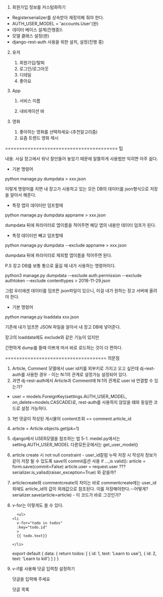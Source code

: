 1. 회원가입 정보를 커스텀화하기

- Registerserializer를 상속받아 재정의해 줘야 한다.
- AUTH_USER_MODEL = 'accounts.User'(완)
- 데이터 베이스 설계(진행중)\
- 모델 클래스 설정(완)
- django-rest-auth 사용을 위한 설치, 설정(진행 중)

2. 유저

   1. 회원가입/탈퇴
   2. 로그인/로그아웃
   3. 디테일
   4. 좋아요

3) App

   1. 서비스 이름

   2. 내비게이션 바

3. 영화

   1. 좋아하는 영화를 선택하세요-(추천알고리즘)
   2. 요즘 트렌드 영화 제시

========================================
팁

내용.
사실 장고에서 워낙 잘만들어 놓았기 때문에 알뜰하게 사용법만 익히면 아주 쉽다.

- 기본 명령어

python manage.py dumpdata > xxx.json

이렇게 명령어를 치면 내 장고가 사용하고 있는 모든 DB의 데이터를 json형식으로 저장을 알아서 해준다.

- 특정 앱의 데이터만 덤프할때

python manage.py dumpdata appname > xxx.json

dumpdata 뒤에 파라미터로 앱이름을 적어주면 해당 앱의 내용만 데이터 덤프가 된다.

- 특정 데이터만 빼고 덤프할때

python manage.py dumpdata --exclude appname > xxx.json

dumpdata 뒤에 파라미터로 제외할 앱이름을 적어주면 된다.

P.S 장고 DB를 보통 통으로 옮길 때 내가 사용하는 명령어이다.

python3 manage.py dumpdata --exclude auth.permission --exclude authtoken --exclude contenttypes > 2018-11-29.json

그럼 우리에겐 데이터를 덤프뜬 json파일이 있으니, 이걸 내가 원하는 장고 서버에 올려야 한다.

- 기본 명령어

python manage.py loaddata xxx.json

기존에 내가 덤프뜬 JSON 파일을 알아서 내 장고 DB에 넣어준다.

장고의 loaddata에도 exclude와 같은 기능이 있지만

간편하게 dump를 뜰때 이쁘게 떠서 바로 로드하는 것이 더 편하다.

====================================
의문점

1. Article, Comment 모델에서 user id키를 외부키로 가지고 오고 싶은데 dj-rest-auth를 사용한 경우 - 이는 N:1의 관계로 설정가능 설정되어 있다.
2. 과연 dj-rest-auth에서 Article과 Comment에 N:1의 관계로 user id 연결할 수 있는가?

- user = models.ForeignKey(settings.AUTH_USER_MODEL, on_delete=models.CASCADE)로, rest-auth를 사용하지 않았을 떄와 동일한 코드로 설정 가능하다.

3.  1번 댓글이 작성된 게시물의 content조회 => comment.article_id
4.  article = Article.objects.get(pk=1)
5.  django에서 USER모델을 참조하는 법
    5-1. medel.py에서는 setting.AUTH_USER_MODEL
    다른모든곳에서는 get_user_model()

6.  article create 시 not null constraint - user_id칼럼 누락
    저장 시 작성자 정보가 같이 저장 될 수 있도록 save의 commit옵션 사용
    if ...,is valid():
    article = form.save(commit=False)
    article.user = request.user
    ??? serializer.is_valisd(raiser_exception=True) 와 같을까?

7.  articlecreate와 commentcreate의 차이는 바로 commentcreate에는 user_id외에도
    article_id의 값이 외래값으로 참조된다. 이를 저장해야한다.--어떻게?
    serializer.save(article=article) - 이 코드가 바로 그것인가?

8.  v-for는 이렇게도 쓸 수 있다.

          <ul>
        <li
          v-for="todo in todos"
          :key="todo.id"
          >
          {{ todo.text}}

        </li>

      </ul>
      <!-- scypt -->
      export default {
        data: {
          return todos: [
          { id: 1, text: 'Learn to use'},
          { id: 2, text: 'Learn to kill'}
        ]
          }
        }

9.  v-if를 사용해 덧글 입력창 설정하기
      <p v-if="isCommnendzero">
        덧글을 입력해 주세요
      </p>

      <p v-else>
        덧글 목록
        <!-- <ul>
          <li
            v-for="(comment, idx) in comments"
            :key ="idx"
            :comment="comment">
            {{ comment }}

          </li>
        </ul> -->

      </p>

10. 서로 다른 TDBD 주소를 통해 서로 다른 DB를 받아올 경우
    ex) MovieAll db에 Trend data를 찾을 수 없을 시에
    500 internet 오류가 나온다.

11. 역참조한 comments정보를 어떻게 serializer로 같이 보내줄까? - 221005(수)*코딩 Live 강의 Python 트랙*오후\_1_Comment 구현 2

12. makemigration과 migrate를 하는데 설계도는 정상적으로 불러오지만 db반영이 되지 않음

13. samplesize와 filter-genre를 통해 특정 장르의 영화 a개를 가져올 수 있다.

14. moviecomment는 movie_id를 외부키로 가져오면 된다.
    이것은 comment에 article_id로 외부키를 삼은것과 같다.

15. Serializer 파일을 설정 할 때
    M:N 관계설정에서
    genre_set = Genreserializer(many=True, read_only=True)은 틀린 문법이기 때문에
    genres = Genreserializer(many=True, read_only=True)로 해줘야 한다.

16.

=======================================================================
